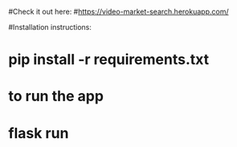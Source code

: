 #Check it out here:
#https://video-market-search.herokuapp.com/

#Installation instructions:
# pip install -r requirements.txt
# to run the app
# flask run
